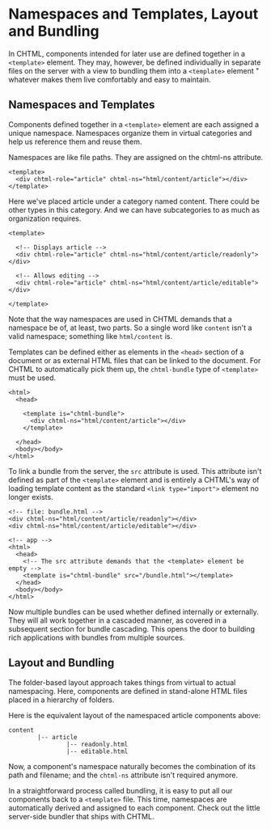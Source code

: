 # Namespaces and Templates, Layout and Bundling

In CHTML, components intended for later use are defined together in a `<template>` element. They may, however, be defined individually in separate files on the server with a view to bundling them into a `<template>` element " whatever makes them live comfortably and easy to maintain.

## Namespaces and Templates

Components defined together in a `<template>` element are each assigned a unique namespace. Namespaces organize them in virtual categories and help us reference them and reuse them.

Namespaces are like file paths. They are assigned on the chtml-ns attribute.

```markup
<template>
  <div chtml-role="article" chtml-ns="html/content/article"></div>
</template>
```

Here we've placed article under a category named content. There could be other types in this category. And we can have subcategories to as much as organization requires.

```markup
<template>

  <!-- Displays article -->
  <div chtml-role="article" chtml-ns="html/content/article/readonly"></div>

  <!-- Allows editing -->
  <div chtml-role="article" chtml-ns="html/content/article/editable"></div>

</template>
```

Note that the way namespaces are used in CHTML demands that a namespace be of, at least, two parts. So a single word like `content` isn't a valid namespace; something like `html/content` is.

Templates can be defined either as elements in the `<head>` section of a document or as external HTML files that can be linked to the document. For CHTML to automatically pick them up, the `chtml-bundle` type of `<template>` must be used.

```markup
<html>
  <head>

    <template is="chtml-bundle">
      <div chtml-ns="html/content/article"></div>
    </template>

  </head>
  <body></body>
</html>
```

To link a bundle from the server, the `src` attribute is used. This attribute isn't defined as part of the `<template>` element and is entirely a CHTML's way of loading template content as the standard `<link type="import">` element no longer exists.

```markup
<!-- file: bundle.html -->
<div chtml-ns="html/content/article/readonly"></div>
<div chtml-ns="html/content/article/editable"></div>

<!-- app -->
<html>
  <head>
    <!-- The src attribute demands that the <template> element be empty -->
    <template is="chtml-bundle" src="/bundle.html"></template>
  </head>
  <body></body>
</html>
```

Now multiple bundles can be used whether defined internally or externally. They will all work together in a cascaded manner, as covered in a subsequent section for bundle cascading. This opens the door to building rich applications with bundles from multiple sources.

## Layout and Bundling

The folder-based layout approach takes things from virtual to actual namespacing. Here, components are defined in stand-alone HTML files placed in a hierarchy of folders.

Here is the equivalent layout of the namespaced article components above:

```markup
content
        |-- article
                |-- readonly.html
                |-- editable.html
```

Now, a component's namespace naturally becomes the combination of its path and filename; and the `chtml-ns` attribute isn't required anymore.

In a straightforward process called bundling, it is easy to put all our components back to a `<template>` file. This time, namespaces are automatically derived and assigned to each component. Check out the little server-side bundler that ships with CHTML.

